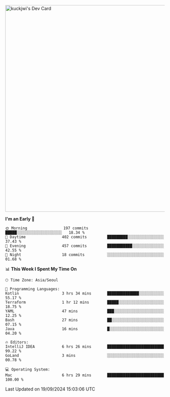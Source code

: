 <a href="https://app.daily.dev/kuckhwancho"><img src="https://api.daily.dev/devcards/v2/efef39c8028947428b3c0b486b9cd9b6.png?r=iz2&type=wide" width="652" alt="kuckjwi's Dev Card"/></a>

<!--START_SECTION:waka-->
**I'm an Early 🐤** 

```text
🌞 Morning                197 commits         █████░░░░░░░░░░░░░░░░░░░░   18.34 % 
🌆 Daytime                402 commits         █████████░░░░░░░░░░░░░░░░   37.43 % 
🌃 Evening                457 commits         ███████████░░░░░░░░░░░░░░   42.55 % 
🌙 Night                  18 commits          ░░░░░░░░░░░░░░░░░░░░░░░░░   01.68 % 
```


📊 **This Week I Spent My Time On** 

```text
🕑︎ Time Zone: Asia/Seoul

💬 Programming Languages: 
Kotlin                   3 hrs 34 mins       ██████████████░░░░░░░░░░░   55.17 % 
Terraform                1 hr 12 mins        █████░░░░░░░░░░░░░░░░░░░░   18.75 % 
YAML                     47 mins             ███░░░░░░░░░░░░░░░░░░░░░░   12.25 % 
Bash                     27 mins             ██░░░░░░░░░░░░░░░░░░░░░░░   07.15 % 
Java                     16 mins             █░░░░░░░░░░░░░░░░░░░░░░░░   04.20 % 

🔥 Editors: 
IntelliJ IDEA            6 hrs 26 mins       █████████████████████████   99.22 % 
GoLand                   3 mins              ░░░░░░░░░░░░░░░░░░░░░░░░░   00.78 % 

💻 Operating System: 
Mac                      6 hrs 29 mins       █████████████████████████   100.00 % 
```


 Last Updated on 19/09/2024 15:03:06 UTC
<!--END_SECTION:waka-->
